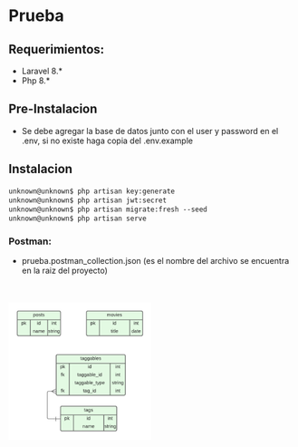 # Prueba

## Requerimientos:

- Laravel 8.*
- Php 8.*

## Pre-Instalacion

- Se debe agregar la base de datos junto con el user y password en el .env, si no existe haga copia del .env.example

## Instalacion

```console
unknown@unknown$ php artisan key:generate
unknown@unknown$ php artisan jwt:secret
unknown@unknown$ php artisan migrate:fresh --seed
unknown@unknown$ php artisan serve
```

### Postman: 
- prueba.postman_collection.json (es el nombre del archivo se encuentra en la raiz del proyecto)

<br>
<br>

<img src="./MER.png" width="50%">
